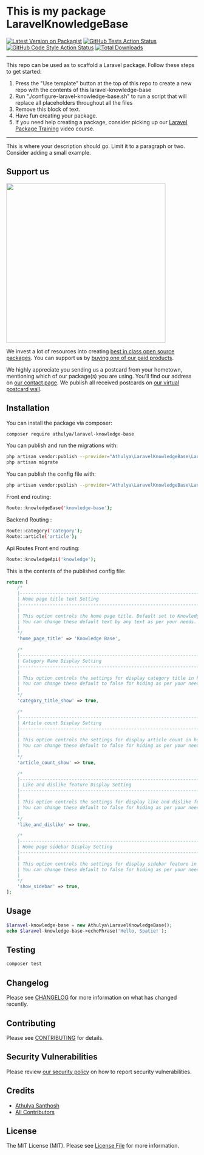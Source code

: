 # This is my package LaravelKnowledgeBase

[![Latest Version on Packagist](https://img.shields.io/packagist/v/athulya/laravel-knowledge-base.svg?style=flat-square)](https://packagist.org/packages/athulya/laravel-knowledge-base)
[![GitHub Tests Action Status](https://img.shields.io/github/workflow/status/athulya/laravel-knowledge-base/run-tests?label=tests)](https://github.com/athulya/laravel-knowledge-base/actions?query=workflow%3Arun-tests+branch%3Amain)
[![GitHub Code Style Action Status](https://img.shields.io/github/workflow/status/athulya/laravel-knowledge-base/Check%20&%20fix%20styling?label=code%20style)](https://github.com/athulya/laravel-knowledge-base/actions?query=workflow%3A"Check+%26+fix+styling"+branch%3Amain)
[![Total Downloads](https://img.shields.io/packagist/dt/athulya/laravel-knowledge-base.svg?style=flat-square)](https://packagist.org/packages/athulya/laravel-knowledge-base)

---
This repo can be used as to scaffold a Laravel package. Follow these steps to get started:

1. Press the "Use template" button at the top of this repo to create a new repo with the contents of this laravel-knowledge-base
2. Run "./configure-laravel-knowledge-base.sh" to run a script that will replace all placeholders throughout all the files
3. Remove this block of text.
4. Have fun creating your package.
5. If you need help creating a package, consider picking up our <a href="https://laravelpackage.training">Laravel Package Training</a> video course.
---

This is where your description should go. Limit it to a paragraph or two. Consider adding a small example.

## Support us

[<img src="https://github-ads.s3.eu-central-1.amazonaws.com/laravel-knowledge-base.jpg?t=1" width="419px" />](https://spatie.be/github-ad-click/laravel-knowledge-base)

We invest a lot of resources into creating [best in class open source packages](https://spatie.be/open-source). You can support us by [buying one of our paid products](https://spatie.be/open-source/support-us).

We highly appreciate you sending us a postcard from your hometown, mentioning which of our package(s) you are using. You'll find our address on [our contact page](https://spatie.be/about-us). We publish all received postcards on [our virtual postcard wall](https://spatie.be/open-source/postcards).

## Installation

You can install the package via composer:

```bash
composer require athulya/laravel-knowledge-base
```

You can publish and run the migrations with:

```bash
php artisan vendor:publish --provider="Athulya\LaravelKnowledgeBase\LaravelKnowledgeBaseServiceProvider" --tag="laravel-knowledge-base-migrations"
php artisan migrate
```

You can publish the config file with:
```bash
php artisan vendor:publish --provider="Athulya\LaravelKnowledgeBase\LaravelKnowledgeBaseServiceProvider" --tag="laravel-knowledge-base-config"
```

Front end routing:
```bash
Route::knowledgeBase('knowledge-base');
```

Backend Routing :
```bash
Route::category('category');
Route::article('article');
```

Api Routes
Front end routing:
```bash
Route::knowledgeApi('knowledge');
```

This is the contents of the published config file:

```php
return [
    /*
    |--------------------------------------------------------------------------
    | Home page title text Setting
    |--------------------------------------------------------------------------
    |
    | This option controls the home page title. Default set to Knowledge Base for displaying.
    | You can change these default text by any text as per your needs.
    |
    */
    'home_page_title' => 'Knowledge Base',

    /*
    |--------------------------------------------------------------------------
    | Category Name Display Setting
    |--------------------------------------------------------------------------
    |
    | This option controls the settings for display category title in home page. Default set to true for displaying.
    | You can change these default to false for hiding as per your needs.
    |
    */
    'category_title_show' => true,

    /*
    |--------------------------------------------------------------------------
    | Article count Display Setting
    |--------------------------------------------------------------------------
    |
    | This option controls the settings for display article count in home page. Default set to true for displaying.
    | You can change these default to false for hiding as per your needs.
    |
    */
    'article_count_show' => true,

    /*
    |--------------------------------------------------------------------------
    | Like and dislike feature Display Setting
    |--------------------------------------------------------------------------
    |
    | This option controls the settings for display like and dislike feature in article details page. Default set to true for displaying.
    | You can change these default to false for hiding as per your needs.
    |
    */
    'like_and_dislike' => true,

    /*
    |--------------------------------------------------------------------------
    | Home page sidebar Display Setting
    |--------------------------------------------------------------------------
    |
    | This option controls the settings for display sidebar feature in article listing page. Default set to true for displaying.
    | You can change these default to false for hiding as per your needs.
    |
    */
    'show_sidebar' => true,
];
```


## Usage

```php
$laravel-knowledge-base = new Athulya\LaravelKnowledgeBase();
echo $laravel-knowledge-base->echoPhrase('Hello, Spatie!');
```

## Testing

```bash
composer test
```

## Changelog

Please see [CHANGELOG](CHANGELOG.md) for more information on what has changed recently.

## Contributing

Please see [CONTRIBUTING](.github/CONTRIBUTING.md) for details.

## Security Vulnerabilities

Please review [our security policy](../../security/policy) on how to report security vulnerabilities.

## Credits

- [Athulya Santhosh](https://github.com/athulyasanthosh)
- [All Contributors](../../contributors)

## License

The MIT License (MIT). Please see [License File](LICENSE.md) for more information.

